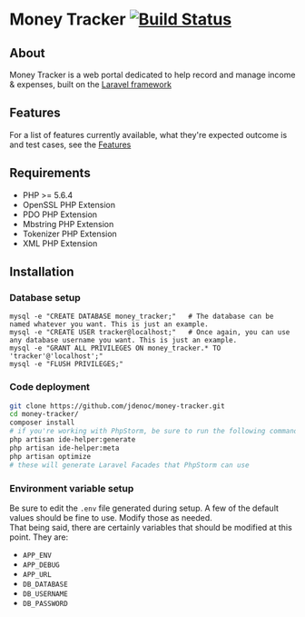 # Money Tracker  [![Build Status](https://travis-ci.org/jdenoc/money-tracker.svg?branch=master)](https://travis-ci.org/jdenoc/money-tracker)

## About
Money Tracker is a web portal dedicated to help record and manage income & expenses, built on the [Laravel framework](https://laravel.com/docs/5.4)

## Features
For a list of features currently available, what they're expected outcome is and test cases, see the [Features](features/FEATURES.md)

## Requirements
- PHP >= 5.6.4
- OpenSSL PHP Extension
- PDO PHP Extension
- Mbstring PHP Extension
- Tokenizer PHP Extension
- XML PHP Extension

## Installation
### Database setup
```
mysql -e "CREATE DATABASE money_tracker;"   # The database can be named whatever you want. This is just an example.
mysql -e "CREATE USER tracker@localhost;"   # Once again, you can use any database username you want. This is just an example.
mysql -e "GRANT ALL PRIVILEGES ON money_tracker.* TO 'tracker'@'localhost';"
mysql -e "FLUSH PRIVILEGES;"
```

### Code deployment
```bash
git clone https://github.com/jdenoc/money-tracker.git
cd money-tracker/
composer install
# if you're working with PhpStorm, be sure to run the following commands:
php artisan ide-helper:generate
php artisan ide-helper:meta
php artisan optimize
# these will generate Laravel Facades that PhpStorm can use
```

### Environment variable setup
Be sure to edit the `.env` file generated during setup. A few of the default values should be fine to use. Modify those as needed.  
That being said, there are certainly variables that should be modified at this point. They are: 
- `APP_ENV`
- `APP_DEBUG`
- `APP_URL`
- `DB_DATABASE`
- `DB_USERNAME`
- `DB_PASSWORD`